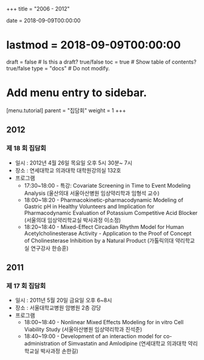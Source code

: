 +++
title = "2006 - 2012"

date = 2018-09-09T00:00:00
# lastmod = 2018-09-09T00:00:00

draft = false  # Is this a draft? true/false
toc = true  # Show table of contents? true/false
type = "docs"  # Do not modify.

# Add menu entry to sidebar.
[menu.tutorial]
  parent = "집담회"
  weight = 1
+++


## 2012

### 제 18 회 집담회
- 일시 : 2012년 4월 26일 목요일 오후 5시 30분~ 7시
- 장소 : 연세대학교 의과대학 대학원강의실 132호
- 프로그램
    - 17:30~18:00 - 특강: Covariate Screening in Time to Event Modeling Analysis
    (울산의대 서울아산병원 임상약리학과 임형석 교수)
    - 18:00~18:20 - Pharmacokinetic-pharmacodynamic Modeling of Gastric pH in Healthy Volunteers
    and Implication for Pharmacodynamic Evaluation of Potassium Competitive Acid Blocker
    (서울의대 임상약리학교실 박사과정 이소정)
    - 18:20~18:40 - Mixed-Effect Circadian Rhythm Model for Human Acetylcholinesterase Activity -
    Application to the Proof of Concept of Cholinesterase Inhibition by a Natural Product
    (가톨릭의대 약리학교실 연구강사 한승훈)

## 2011

### 제 17 회 집담회
- 일시 : 2011년 5월 20일 금요일 오후 6~8시
- 장소 : 서울대학교병원 암병원 2층 강당
- 프로그램
    - 18:00~18:40 - Nonlinear Mixed Effects Modeling for in vitro Cell Viability Study (서울아산병원 임상약리학과 진석준)
    - 18:40~19:00 - Development of an interaction model for co-administration of Simvastatin and Amlodipine 
    (연세대학교 의과대학 약리학교실 박사과정 손한길)
